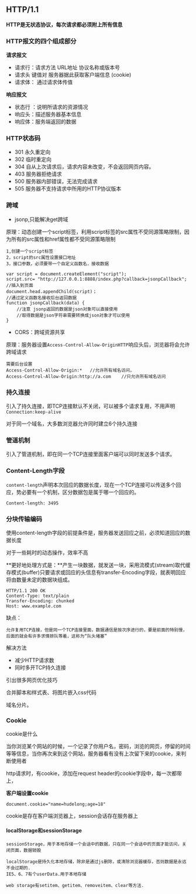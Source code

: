 ## HTTP/1.1

**HTTP是无状态协议，每次请求都必须附上所有信息**

### HTTP报文的四个组成部分

**请求报文**

+ 请求行：请求方法 URL地址 协议名称或版本号
+ 请求头 键值对 服务器据此获取客户端信息 (cookie)
+ 请求体： 通过请求体传值

**响应报文**

+ 状态行 ：说明所请求的资源情况
+ 响应头：描述服务器基本信息
+ 响应体：服务端返回的数据

### HTTP状态码

+ 301 永久重定向
+ 302 临时重定向
+ 304 自从上次请求后，请求内容未改变，不会返回网页内容。
+ 403 服务器拒绝请求
+ 500 服务器内部错误，无法完成请求
+ 505 服务器不支持请求中所用的HTTP协议版本

### 跨域

+ jsonp,只能解决get跨域

原理：动态创建一个script标签，利用script标签的src属性不受同源策略限制，因为所有的src属性和href属性都不受同源策略限制

```
1,创建一个script标签
2，script的src属性设置接口地址
3，接口参数，必须要带一个自定义函数名，接收数据

var script = document.createElement("script");
script.src= "http://127.0.0.1:8888/index.php?callback=jsonpCallback";
//插入到页面
document.head.appendChild(script)；
//通过定义函数名接收后台返回数据
function jsonpCallback(data) {
    //注意 jsonp返回的数据是json对象可以直接使用 
    //取得数据是json字符串需要转换成json对象才可以使用
}
```

+ CORS：跨域资源共享

原理：服务器设置`Access-Control-Allow-OriginHTTP`响应头后，浏览器将会允许跨域请求

```
需要后台设置
Access-Control-Allow-Origin:*	//允许所有域名访问，
Access-Control-Allow-Origin:http://a.com	//只允许所有域名访问
```



### 持久连接

引入了持久连接，即TCP连接默认不关闭，可以被多个请求复用，不用声明`Connection:keep-alive`

对于同一个域名，大多数浏览器允许同时建立6个持久连接

### 管道机制

引入了管道机制，即在同一个TCP连接里面客户端可以同时发送多个请求。

### Content-Length字段

`content-length`声明本次回应的数据长度，现在一个TCP连接可以传送多个回应，势必要有一个机制，区分数据包是属于哪一个回应的。

```
Content-length: 3495
```

### 分块传输编码

使用content-length字段的前提条件是，服务器发送回应之前，必须知道回应的数据长度

对于一些耗时的动态操作，效率不高

**更好地处理方式是：**产生一块数据，就发送一块，采用流模式(stream)取代缓存模式(buffer)只要请求或回应的头信息有transfer-Encoding字段，就表明回应将由数量未定的数据块组成。

```
HTTP/1.1 200 OK
Content-Type: text/plain
Transfer-Encoding: chunked
Host: www.example.com
```

缺点：

```
允许复用TCP连接，但是同一个TCP连接里面，数据通信是按次序进行的，要是前面的特别慢，后面的就会有许多求情排队等着，这称为“队头堵塞”
```

解决方法

+ 减少HTTP请求数
+ 同时多开TCP持久连接

引出很多网页优化技巧

合并脚本和样式表、将图片嵌入css代码

域名分片。

### Cookie

cookie是什么

当你浏览某个网站的时候，一个记录了你用户名，密码，浏览的网页，停留的时间等等信息，当你再次来到这个网站，服务器看有没有上次留下来的cookie，来判断使用者

http请求时，有cookie，添加在request header的cookie字段中，每一次都带上，

**客户端设置cookie**

```
document.cookie="name=hudelong;age=18"
```

cookie是存在客户端浏览器上，session会话存在服务器上

#### localStorage和sessionStorage

```
sessionStorage，用于本地存储一个会话中的数据，只在同一个会话中的页面才能访问，关闭页面，数据销毁

localStorage是持久化本地存储，除非是通过js删除，或清除浏览器缓存，否则数据是永远不会过期的.
IE5、6、7有个userData.用于本地存储
```

```
web storage有setitem、getitem、removeitem、clear等方法.
```

